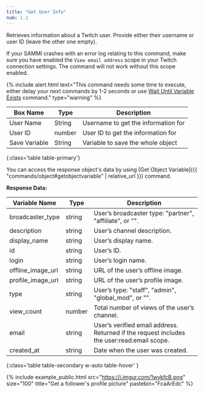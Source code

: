 ```yaml
---
title: "Get User Info"
num: 1.1
---
```


Retrieves information about a Twitch user. Provide either their username or user ID (leave the other one empty).

If your SAMMI crashes with an error log relating to this command, make sure you have enabled the `View email address` scope in your Twitch connection settings. The command will not work without this scope enabled.

{% include alert.html text="This command needs some time to execute, either delay your next commands by 1-2 seconds or use <a href='/docs/commands/wait#waituntilvariableexists'>Wait Until Variable Exists</a> command." type="warning" %}

| Box Name | Type | Description |
|-------|--------|--------
|User Name|String|Username to get the information for
|User ID|number|User ID to get the information for
|Save Variable|String|Variable to save the whole object
{:class='table table-primary'}

You can access the response object's data by using [Get Object Variable]({{ "commands/object#getobjectvariable" | relative_url }}) command. 


**Response Data:**

| Variable Name | Type | Description |
|-------|--------|--------
|broadcaster_type|	string|	User’s broadcaster type: "partner", "affiliate", or "".
|description|	string|	User’s channel description.
|display_name|	string|	User’s display name.
|id	|string|	User’s ID.
|login	|string|	User’s login name.
|offline_image_url|	string|	URL of the user’s offline image.
|profile_image_url|	string|	URL of the user’s profile image.
|type	|string|	User’s type: "staff", "admin", "global_mod", or "".
|view_count|	number	|Total number of views of the user’s channel.
|email|	string|	User’s verified email address. Returned if the request includes the user:read:email scope.
|created_at|	string|	Date when the user was created.
{:class='table table-secondary w-auto table-hover' }

{% include example_public.html src="https://i.imgur.com/1wykfcB.png" size="100" title="Get a follower's profile picture" pastebin="FcaArEdc" %}









